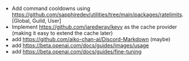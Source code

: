 - Add command cooldowns using https://github.com/sapphiredev/utilities/tree/main/packages/ratelimits. [Global, Guild, User]
- Implement https://github.com/jaredwray/keyv as the cache provider (making it easy to extend the cache later)
- add https://github.com/aiko-chan-ai/Discord-Markdown (maybe)
- add https://beta.openai.com/docs/guides/images/usage
- add https://beta.openai.com/docs/guides/fine-tuning